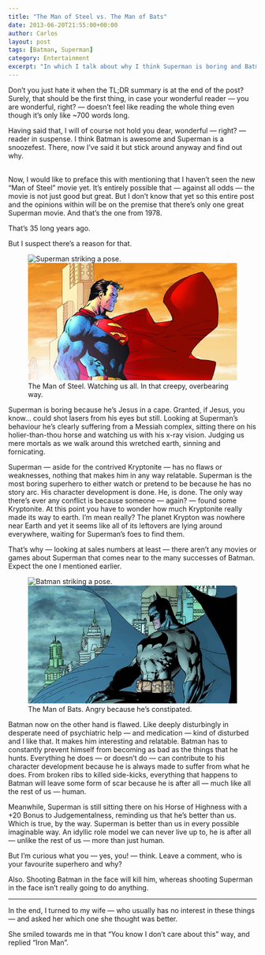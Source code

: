 ```yaml
---
title: "The Man of Steel vs. The Man of Bats"
date: 2013-06-20T21:55:00+00:00
author: Carlos
layout: post
tags: [Batman, Superman]
category: Entertainment
excerpt: "In which I talk about why I think Superman is boring and Batman is awesome."
---
```

Don’t you just hate it when the TL;DR summary is at the end of the post? Surely, that should be the first thing, in case your wonderful reader — you are wonderful, right? — doesn’t feel like reading the whole thing even though it’s only like ~700 words long.

Having said that, I will of course not hold you dear, wonderful — right? — reader in suspense. I think Batman is awesome and Superman is a snoozefest. There, now I’ve said it but stick around anyway and find out why.

<a name='more'></a>  
Now, I would like to preface this with mentioning that I haven’t seen the new “Man of Steel” movie yet. It’s entirely possible that — against all odds — the movie is not just good but great. But I don’t know that yet so this entire post and the opinions within will be on the premise that there’s only one great Superman movie. And that’s the one from 1978.

That’s 35 long years ago.

But I suspect there’s a reason for that.

<figure>
    <img class="js-lazy-load" data-original="/assets/posts/2013/06/the-man-of-steel.jpg" alt="Superman striking a pose.">
  <noscript>
    <img src="/assets/posts/2013/06/the-man-of-steel.jpg" alt="Superman striking a pose.">
  </noscript>
  <figcaption>The Man of Steel. Watching us all. In that creepy, overbearing way.</figcaption>
</figure>

Superman is boring because he’s Jesus in a cape. Granted, if Jesus, you know… could shot lasers from his eyes but still. Looking at Superman’s behaviour he’s clearly suffering from a Messiah complex, sitting there on his holier-than-thou horse and watching us with his x-ray vision. Judging us mere mortals as we walk around this wretched earth, sinning and fornicating.

Superman — aside for the contrived Kryptonite — has no flaws or weaknesses, nothing that makes him in any way relatable. Superman is the most boring superhero to either watch or pretend to be because he has no story arc. His character development is done. He, is done. The only way there’s ever any conflict is because someone — again? — found some Kryptonite. At this point you have to wonder how much Kryptonite really made its way to earth. I’m mean really? The planet Krypton was nowhere near Earth and yet it seems like all of its leftovers are lying around everywhere, waiting for Superman’s foes to find them.

That’s why — looking at sales numbers at least — there aren’t any movies or games about Superman that comes near to the many successes of Batman. Expect the one I mentioned earlier.

<figure>
    <img class="js-lazy-load" data-original="/assets/posts/2013/06/the-man-of-bats.jpg" alt="Batman striking a pose.">
  <noscript>
    <img src="/assets/posts/2013/06/the-man-of-bats.jpg" alt="Batman striking a pose.">
  </noscript>
  <figcaption>The Man of Bats. Angry because he’s constipated.</figcaption>
</figure>

Batman now on the other hand is flawed. Like deeply disturbingly in desperate need of psychiatric help — and medication — kind of disturbed and I like that. It makes him interesting and relatable. Batman has to constantly prevent himself from becoming as bad as the things that he hunts. Everything he does — or doesn’t do — can contribute to his character development because he is always made to suffer from what he does. From broken ribs to killed side-kicks, everything that happens to Batman will leave some form of scar because he is after all — much like all the rest of us — human.

Meanwhile, Superman is still sitting there on his Horse of Highness with a +20 Bonus to Judgementalness, reminding us that he’s better than us. Which is true, by the way. Superman is better than us in every possible imaginable way. An idyllic role model we can never live up to, he is after all — unlike the rest of us — more than just human.

But I’m curious what you — yes, you! — think. Leave a comment, who is your favourite superhero and why? 

Also. Shooting Batman in the face will kill him, whereas shooting Superman in the face isn’t really going to do anything.

***

In the end, I turned to my wife — who usually has no interest in these things — and asked her which one she thought was better.

She smiled towards me in that “You know I don’t care about this” way, and replied “Iron Man”.